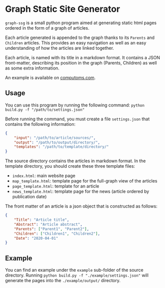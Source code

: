 # Graph Static Site Generator

`graph-ssg` is a small python program aimed at generating static html pages ordered in the form of a graph of articles.

Each article generated is appended to the graph thanks to its `Parents` and `Children` articles. This provides an easy navigation as well as an easy understanding of how the articles are linked together.  

Each article, is named with its title in a markdown format. It contains a JSON front-matter, describing its position in the graph (Parents, Children) as well as some extra information.

An example is available on [computoms.com](http://computoms.com).


## Usage

You can use this program by running the following command:
`python build.py -f "/path/to/settings.json"`

Before running the command, you must create a file `settings.json` that contains the following information:

```json
{
	"input": "/path/to/article/sources/",
	"output": "/path/to/output/directory/",
	"templates": "/path/to/template/directory/"
}
```

The source directory contains the articles in markdown format. In the template directory, you should create these three template files:

* `index.html`: main website page
* `map_template.html`: template page for the full-graph view of the articles
* `page_template.html`: template for an article
* `news_template.html`: template page for the news (article ordered by publication date)

The front matter of an article is a json object that is constructed as follows:

```json
{
	"Title": "Article title",
	"Abstract": "Article abstract",
	"Parents": ["Parent1", "Parent2"],
	"Children": ["Children1", "Children2"],
	"Date": "2020-04-01"
}

```

## Example

You can find an example under the `example` sub-folder of the source directory. Running `python build.py -f "./example/settings.json"` will generate the pages into the `./example/output/` directory.